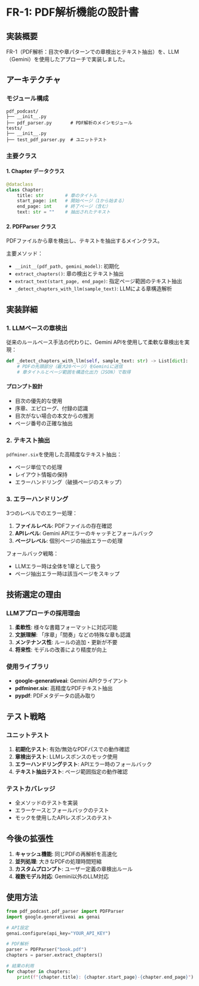 # FR-1: PDF解析機能の設計書

## 実装概要

FR-1（PDF解析：目次や章パターンでの章検出とテキスト抽出）を、LLM（Gemini）を使用したアプローチで実装しました。

## アーキテクチャ

### モジュール構成

```
pdf_podcast/
├── __init__.py
├── pdf_parser.py       # PDF解析のメインモジュール
tests/
├── __init__.py
├── test_pdf_parser.py  # ユニットテスト
```

### 主要クラス

#### 1. Chapter データクラス
```python
@dataclass
class Chapter:
    title: str        # 章のタイトル
    start_page: int   # 開始ページ（1から始まる）
    end_page: int     # 終了ページ（含む）
    text: str = ""    # 抽出されたテキスト
```

#### 2. PDFParser クラス
PDFファイルから章を検出し、テキストを抽出するメインクラス。

主要メソッド：
- `__init__(pdf_path, gemini_model)`: 初期化
- `extract_chapters()`: 章の検出とテキスト抽出
- `extract_text(start_page, end_page)`: 指定ページ範囲のテキスト抽出
- `_detect_chapters_with_llm(sample_text)`: LLMによる章構造解析

## 実装詳細

### 1. LLMベースの章検出

従来のルールベース手法の代わりに、Gemini APIを使用して柔軟な章検出を実現：

```python
def _detect_chapters_with_llm(self, sample_text: str) -> List[dict]:
    # PDFの先頭部分（最大20ページ）をGeminiに送信
    # 章タイトルとページ範囲を構造化出力（JSON）で取得
```

#### プロンプト設計
- 目次の優先的な使用
- 序章、エピローグ、付録の認識
- 目次がない場合の本文からの推測
- ページ番号の正確な抽出

### 2. テキスト抽出

`pdfminer.six`を使用した高精度なテキスト抽出：
- ページ単位での処理
- レイアウト情報の保持
- エラーハンドリング（破損ページのスキップ）

### 3. エラーハンドリング

3つのレベルでのエラー処理：
1. **ファイルレベル**: PDFファイルの存在確認
2. **APIレベル**: Gemini APIエラーのキャッチとフォールバック
3. **ページレベル**: 個別ページの抽出エラーの処理

フォールバック戦略：
- LLMエラー時は全体を1章として扱う
- ページ抽出エラー時は該当ページをスキップ

## 技術選定の理由

### LLMアプローチの採用理由
1. **柔軟性**: 様々な書籍フォーマットに対応可能
2. **文脈理解**: 「序章」「間奏」などの特殊な章も認識
3. **メンテナンス性**: ルールの追加・更新が不要
4. **将来性**: モデルの改善により精度が向上

### 使用ライブラリ
- **google-generativeai**: Gemini APIクライアント
- **pdfminer.six**: 高精度なPDFテキスト抽出
- **pypdf**: PDFメタデータの読み取り

## テスト戦略

### ユニットテスト
1. **初期化テスト**: 有効/無効なPDFパスでの動作確認
2. **章検出テスト**: LLMレスポンスのモック使用
3. **エラーハンドリングテスト**: APIエラー時のフォールバック
4. **テキスト抽出テスト**: ページ範囲指定の動作確認

### テストカバレッジ
- 全メソッドのテストを実装
- エラーケースとフォールバックのテスト
- モックを使用したAPIレスポンスのテスト

## 今後の拡張性

1. **キャッシュ機能**: 同じPDFの再解析を高速化
2. **並列処理**: 大きなPDFの処理時間短縮
3. **カスタムプロンプト**: ユーザー定義の章検出ルール
4. **複数モデル対応**: Gemini以外のLLM対応

## 使用方法

```python
from pdf_podcast.pdf_parser import PDFParser
import google.generativeai as genai

# API設定
genai.configure(api_key="YOUR_API_KEY")

# PDF解析
parser = PDFParser("book.pdf")
chapters = parser.extract_chapters()

# 結果の利用
for chapter in chapters:
    print(f"{chapter.title}: {chapter.start_page}-{chapter.end_page}")
```